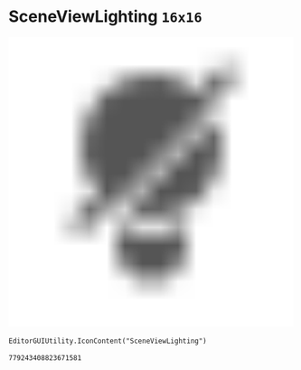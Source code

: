 # SceneViewLighting `16x16`
<img src="/img/SceneViewLighting.png" width=512 height=512>

``` CSharp
EditorGUIUtility.IconContent("SceneViewLighting")
```
```
779243408823671581
```
